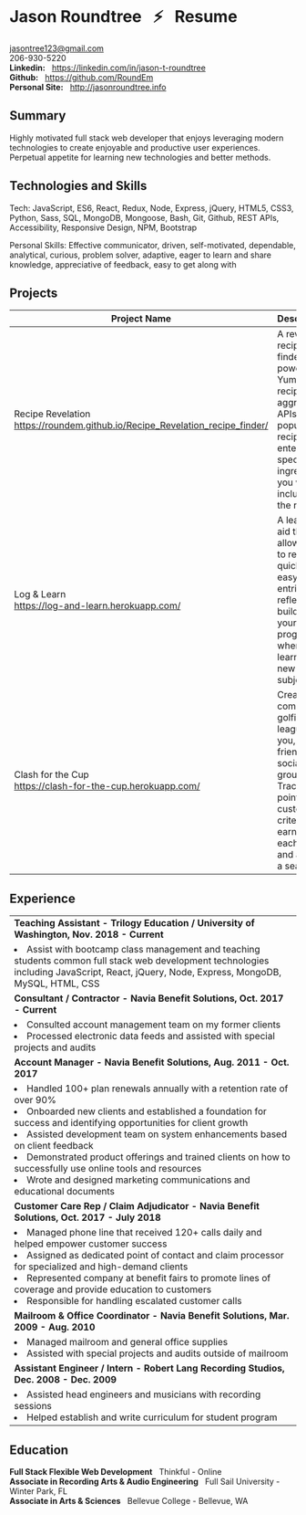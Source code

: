# Jason Roundtree &nbsp; :zap: &nbsp; Resume
jasontree123@gmail.com  
206-930-5220  
__Linkedin:__ &nbsp; https://linkedin.com/in/jason-t-roundtree  
__Github:__ &nbsp; https://github.com/RoundEm  
__Personal Site:__ &nbsp; http://jasonroundtree.info

## Summary

Highly motivated full stack web developer that enjoys leveraging modern technologies to create enjoyable and productive user experiences. Perpetual appetite for learning new technologies and better methods.

## Technologies and Skills

Tech: JavaScript, ES6, React, Redux, Node, Express, jQuery, HTML5, CSS3, Python, Sass, SQL, MongoDB, Mongoose, Bash, Git, Github, REST APIs, Accessibility, Responsive Design, NPM, Bootstrap


Personal Skills: Effective communicator, driven, self-motivated, dependable, analytical, curious, problem solver, adaptive, eager to learn and share knowledge, appreciative of feedback, easy to get along with

## Projects

Project Name | Description | Built With
-------------|-------------|-----------
Recipe Revelation <br /> https://roundem.github.io/Recipe_Revelation_recipe_finder/ | A reverse recipe finder powered by Yummly’s recipe aggregator APIs. Find popular recipes by entering specific ingredients you want included in the results. | JavaScript, jQuery, HTML, CSS, AJAX, External API
Log & Learn <br /> https://log-and-learn.herokuapp.com/ | A learning aid that allows you to record quick and easy log entries to reflect and build upon your progress when learning a new subject. | JavaScript, jQuery, HTML, CSS, Node/Express, AJAX, RESTful API, Mocha, Chai
Clash for the Cup <br /> https://clash-for-the-cup.herokuapp.com/ | Create competitive golfing leagues for you, your friends and social groups. Track points for custom criteria earned in each round and across a season. | JavaScript, React, Node/Express, HTML, CSS, Styled Components, AJAX, RESTful API, Enzyme, Jest, Mocha, Chai

## Experience

<table>
  <tr>
    <td><strong>Teaching Assistant - Trilogy Education / University of Washington, Nov. 2018 - Current</strong></td>
  </tr>
  <tr>
    <td>
      <li>Assist with bootcamp class management and teaching students common full stack web development technologies including JavaScript, React, jQuery, Node, Express, MongoDB, MySQL, HTML, CSS</li>
    </td>
  </tr>
  
  <tr>
    <td><strong>Consultant / Contractor - Navia Benefit Solutions, Oct. 2017 - Current</strong></td>
  </tr>
  <tr>
    <td>
      <li>Consulted account management team on my former clients</li>
      <li>Processed electronic data feeds and assisted with special projects and audits</li>
    </td>
  </tr>
  
  <tr>
    <td><strong>Account Manager - Navia Benefit Solutions, Aug. 2011 - Oct. 2017</strong></td>
  </tr>
  <tr>
    <td>
      <li>Handled 100+ plan renewals annually with a retention rate of over 90%</li>
      <li>Onboarded new clients and established a foundation for success and identifying opportunities for client growth</li>
      <li>Assisted development team on system enhancements based on client feedback</li>
      <li>Demonstrated product offerings and trained clients on how to successfully use online tools and resources</li>
      <li>Wrote and designed marketing communications and educational documents</li>
    </td>
  </tr>
  
  <tr>
    <td><strong>Customer Care Rep / Claim Adjudicator - Navia Benefit Solutions, Oct. 2017 - July 2018</strong></td>
  </tr>
  <tr>
    <td>
      <li>Managed phone line that received 120+ calls daily and helped empower customer success</li>
      <li>Assigned as dedicated point of contact and claim processor for specialized and high-demand clients</li>
      <li>Represented company at benefit fairs to promote lines of coverage and provide education to customers</li>
      <li>Responsible for handling escalated customer calls</li>
    </td>
  </tr>
  
  <tr>
    <td><strong>Mailroom & Office Coordinator - Navia Benefit Solutions, Mar. 2009 - Aug. 2010</strong></td>
  </tr>
  <tr>
    <td>
      <li>Managed mailroom and general office supplies</li>
      <li>Assisted with special projects and audits outside of mailroom</li>
    </td>
  </tr>
  
  <tr>
    <td><strong>Assistant Engineer / Intern - Robert Lang Recording Studios, Dec. 2008 - Dec. 2009</strong></td>
  </tr>
  <tr>
    <td>
      <li>Assisted head engineers and musicians with recording sessions</li>
      <li>Helped establish and write curriculum for student program</li>
    </td>
  </tr>
   
</table>

## Education

__Full Stack Flexible Web Development__  &nbsp; Thinkful - Online  
__Associate in Recording Arts & Audio Engineering__  &nbsp; Full Sail University - Winter Park, FL  
__Associate in Arts & Sciences__  &nbsp; Bellevue College - Bellevue, WA

